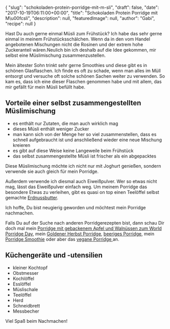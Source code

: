 {
    "slug": "schokoladen-protein-porridge-mit-m-sli",
    "draft": false,
    "date": "2017-10-19T06:11:00+00:00",
    "title": "Schokoladen Protein Porridge mit M\u00fcsli",
    "description": null,
    "featuredImage": null,
    "author": "Gabi",
    "recipe": null
}

Hast Du auch gerne einmal Müsli zum Frühstück? Ich habe das sehr gerne einmal in meinem Frühstücksschälchen. Wenn da in den vom Handel angebotenen Mischungen nicht die Rosinen und der extrem hohe Zuckeranteil wären.Neulich bin ich deshalb auf die Idee gekommen, mir selbst eine Müslimischung zusammenzustellen.

Mein ältester Sohn trinkt sehr gerne Smoothies und diese gibt es in schönen Glasflaschen. Ich finde es oft zu schade, wenn man alles im Müll entsorgt und versuche oft solche schönen Sachen weiter zu verwenden. So kam es, dass ich eine dieser Flaschen genommen habe und mit allem, das mir gefällt für mein Müsli befüllt habe. 

## Vorteile einer selbst zusammengestellten Müslimischung  
- es enthält nur Zutaten, die man auch wirklich mag
- dieses Müsli enthält weniger Zucker
- man kann sich von der Menge her so viel zusammenstellen, dass es schnell aufgebraucht ist und  anschließend wieder eine neue Mischung kreieren
- es gibt auf diese Weise keine Langeweile beim Frühstück 
- das selbst zusammengestellte Müsli ist frischer als ein abgepacktes

Diese Müslimischung möchte ich nicht nur mit Joghurt genießen, sondern verwende sie auch gleich für mein Porridge.

Außerdem verwende ich diesmal auch Eiweißpulver. Wer so etwas nicht mag, lässt das Eiweißpulver einfach weg. Um meinem Porridge das besondere Etwas zu verleihen, gibt es quasi on top einen Teelöffel selbst gemachte [Erdnussbutter](https://kochfokus.de/artikel/erdnussbutter-selber-machen/ "Erdnussbutter").

Ich hoffe, Du bist neugierig geworden und möchtest mein Porridge nachmachen.

Falls Du auf der Suche nach anderen Porridgerezepten bist, dann schau Dir doch mal mein [Porridge mit gebackenem Apfel und Walnüssen zum World Porridge Day](https://kochfokus.de/artikel/porridge-mit-gebackenem-apfel-und-walnuessen-zum-world-porridge-day/ "Porridge mit gebackenem Apfel und Walnüssen zum World Porridge Day"), mein [Goldener Herbst Porridge](https://kochfokus.de/artikel/goldener-herbst-porridge/ "Goldener Herbst Porridge"), [beeriges Porridge](https://kochfokus.de/artikel/beeriges-porridge/ "beeriges Porridge"), mein [Porridge Smoothie](https://kochfokus.de/artikel/das-perfekte-fruehstueck-ein-schaelchen-porridge-smoothie/ "Porridge Smoothie") oder aber das [vegane Porridge ](https://kochfokus.de/artikel/veganes-mandel-porridge/ "vegane Porridge ") an.

## Küchengeräte und -utensilien
- kleiner Kochtopf
- Obstmesser
- Kochlöffel
- Esslöffel
- Müslischale
- Teelöffel
- Herd
- Schneidbrett
- Messbecher

Viel Spaß beim Nachmachen!
